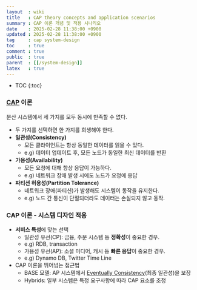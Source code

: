 ```yaml
---
layout  : wiki
title   : CAP theory concepts and application scenarios
summary : CAP 이론 개념 및 적용 시나리오
date    : 2025-02-28 11:38:00 +0900
updated : 2025-02-28 11:38:00 +0900
tag     : cap system-design
toc     : true
comment : true
public  : true
parent  : [[/system-design]]
latex   : true
---
```

* TOC
{:toc}

### [CAP](https://www.ibm.com/kr-ko/topics/cap-theorem) 이론

분산 시스템에서 세 가지를 모두 동시에 만족할 수 없다.

- 두 가지를 선택하면 한 가지를 희생해야 한다.
- **일관성(Consistency)**
    - 모든 클라이언트는 항상 동일한 데이터를 읽을 수 있다.
    - e.g) 데이터 업데이트 후, 모든 노드가 동일한 최신 데이터를 반환
- **가용성(Availability)**
    - 모든 요청에 대해 항상 응답이 가능하다.
    - e.g) 네트워크 장애 발생 시에도 노드가 요청에 응답
- **파티션 허용성(Partition Tolerance)**
    - 네트워크 장애(파티션)가 발생해도 시스템이 동작을 유지한다.
    - e.g) 노드 간 통신이 단절되더라도 데이터는 손실되지 않고 동작.

### CAP 이론 - 시스템 디자인 적용

- **서비스 특성**에 맞는 선택
    - 일관성 우선(CP): 금융, 주문 시스템 등 **정확성**이 중요한 경우.
    - e.g) RDB, transaction
    - 가용성 우선(AP): 소셜 미디어, 캐시 등 **빠른 응답**이 중요한 경우.
    - e.g) Dynamo DB, Twitter Time Line
- CAP 이론을 뛰어넘는 접근법
    - BASE 모델: AP 시스템에서 [Eventually Consistency](https://ko.wikipedia.org/wiki/%EA%B6%81%EA%B7%B9%EC%A0%81_%EC%9D%BC%EA%B4%80%EC%84%B1)(최종 일관성)을 보장
    - Hybrids: 일부 시스템은 특정 요구사항에 따라 CAP 요소를 조정